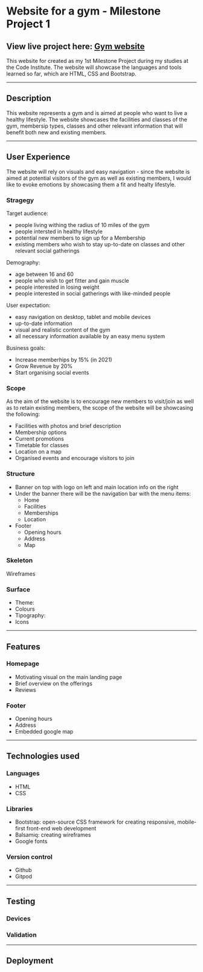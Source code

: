 # Website for a gym - Milestone Project 1

## View live project here: [Gym website](https://kerekmarci.github.io/gym-website/)

This website for created as my 1st Milestone Project during my studies at the Code Institute. 
The website will showcase the languages and tools learned so far, which are HTML, CSS and Bootstrap.

---

## Description

This website represents a gym and is aimed at people who want to live a healthy lifestyle. The website showcases the facilities and classes of the gym, membersip types,
classes and other relevant information that will benefit both new and existing members.

---

## User Experience

The website will rely on visuals and easy navigation - since the website is aimed at potential visitors of the gym as well as existing members,
I would like to evoke emotions by showcasing them a fit and healty lifestyle. 

### Stragegy

Target audience:
* people living withing the radius of 10 miles of the gym
* people intersted in healthy lifestyle
* potential new members to sign up for a Membership
* existing members who wish to stay up-to-date on classes and other relevant social gatherings

Demography:
* age between 16 and 60
* people who wish to get fitter and gain muscle
* people interested in losing weight
* people interested in social gatherings with like-minded people

User expectation:
* easy navigation on desktop, tablet and mobile devices
* up-to-date information
* visual and realistic content of the gym
* all necessary information available by an easy menu system 

Business goals: 
* Increase memberhips by 15% (in 2021)
* Grow Revenue by 20% 
* Start organising social events

### Scope

As the aim of the website is to encourage new members to visit/join as well as to retain existing members, the scope of the website will be showcasing the following:
* Facilities with photos and brief description
* Membership options
* Current promotions
* Timetable for classes
* Location on a map
* Organised events and encourage visitors to join

### Structure

* Banner on top with logo on left and main location info on the right
* Under the banner there will be the navigation bar with the menu items:
    * Home
    * Facilities
    * Memberships 
    * Location
* Footer
    * Opening hours
    * Address
    * Map

### Skeleton

Wireframes

### Surface

* Theme:
* Colours
* Tipography:
* Icons

---

## Features

### Homepage

* Motivating visual on the main landing page
* Brief overview on the offerings
* Reviews

### Footer

* Opening hours
* Address
* Embedded google map

---

## Technologies used

### Languages

* HTML
* CSS

### Libraries

* Bootstrap: open-source CSS framework for creating responsive, mobile-first front-end web development
* Balsamiq: creating wireframes 
* Google fonts 

### Version control

* Github
* Gitpod 

---

## Testing

   ### Devices
   ### Validation

---

## Deployment


